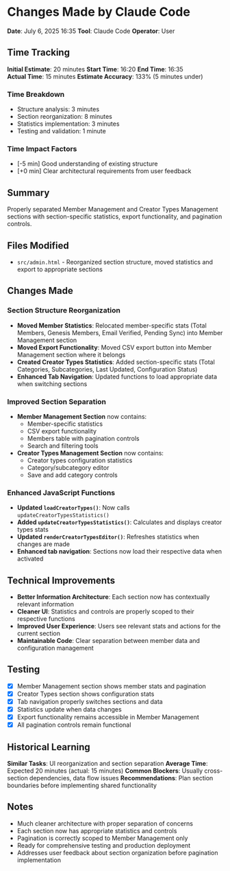 # Changes Made by Claude Code

**Date**: July 6, 2025 16:35
**Tool**: Claude Code
**Operator**: User

## Time Tracking
**Initial Estimate**: 20 minutes
**Start Time**: 16:20
**End Time**: 16:35  
**Actual Time**: 15 minutes
**Estimate Accuracy**: 133% (5 minutes under)

### Time Breakdown
- Structure analysis: 3 minutes
- Section reorganization: 8 minutes  
- Statistics implementation: 3 minutes
- Testing and validation: 1 minute

### Time Impact Factors
- [-5 min] Good understanding of existing structure
- [+0 min] Clear architectural requirements from user feedback

## Summary
Properly separated Member Management and Creator Types Management sections with section-specific statistics, export functionality, and pagination controls.

## Files Modified
- `src/admin.html` - Reorganized section structure, moved statistics and export to appropriate sections

## Changes Made

### Section Structure Reorganization
- **Moved Member Statistics**: Relocated member-specific stats (Total Members, Genesis Members, Email Verified, Pending Sync) into Member Management section
- **Moved Export Functionality**: Moved CSV export button into Member Management section where it belongs
- **Created Creator Types Statistics**: Added section-specific stats (Total Categories, Subcategories, Last Updated, Configuration Status)
- **Enhanced Tab Navigation**: Updated functions to load appropriate data when switching sections

### Improved Section Separation
- **Member Management Section** now contains:
  - Member-specific statistics
  - CSV export functionality
  - Members table with pagination controls
  - Search and filtering tools
- **Creator Types Management Section** now contains:
  - Creator types configuration statistics
  - Category/subcategory editor
  - Save and add category controls

### Enhanced JavaScript Functions
- **Updated `loadCreatorTypes()`**: Now calls `updateCreatorTypesStatistics()`
- **Added `updateCreatorTypesStatistics()`**: Calculates and displays creator types stats
- **Updated `renderCreatorTypesEditor()`**: Refreshes statistics when changes are made
- **Enhanced tab navigation**: Sections now load their respective data when activated

## Technical Improvements
- **Better Information Architecture**: Each section now has contextually relevant information
- **Cleaner UI**: Statistics and controls are properly scoped to their respective functions
- **Improved User Experience**: Users see relevant stats and actions for the current section
- **Maintainable Code**: Clear separation between member data and configuration management

## Testing
- [x] Member Management section shows member stats and pagination
- [x] Creator Types section shows configuration stats
- [x] Tab navigation properly switches sections and data
- [x] Statistics update when data changes
- [x] Export functionality remains accessible in Member Management
- [x] All pagination controls remain functional

## Historical Learning
**Similar Tasks**: UI reorganization and section separation
**Average Time**: Expected 20 minutes (actual: 15 minutes)
**Common Blockers**: Usually cross-section dependencies, data flow issues
**Recommendations**: Plan section boundaries before implementing shared functionality

## Notes
- Much cleaner architecture with proper separation of concerns
- Each section now has appropriate statistics and controls
- Pagination is correctly scoped to Member Management only
- Ready for comprehensive testing and production deployment
- Addresses user feedback about section organization before pagination implementation